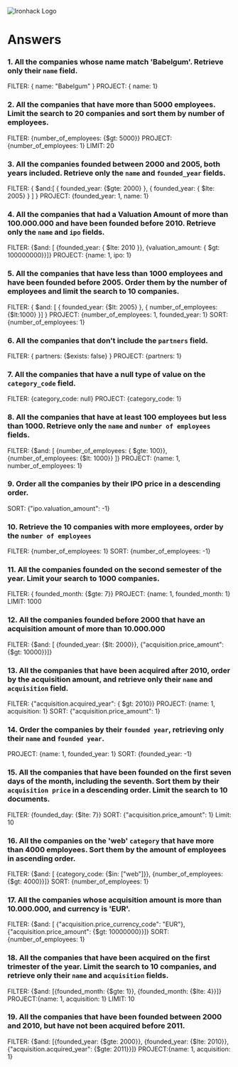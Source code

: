 ![Ironhack Logo](https://i.imgur.com/1QgrNNw.png)

# Answers

### 1. All the companies whose name match 'Babelgum'. Retrieve only their `name` field.

<!-- Your Code Goes Here -->

FILTER: { name: "Babelgum" }
PROJECT: { name: 1}

### 2. All the companies that have more than 5000 employees. Limit the search to 20 companies and sort them by **number of employees**.

<!-- Your Code Goes Here -->

FILTER: {number_of_employees: {\$gt: 5000}}
PROJECT: {number_of_employees: 1}
LIMIT: 20

### 3. All the companies founded between 2000 and 2005, both years included. Retrieve only the `name` and `founded_year` fields.

<!-- Your Code Goes Here -->

FILTER: { $and:[ { founded_year: {$gte: 2000} }, { founded_year: { \$lte: 2005} } ] }
PROJECT: {founded_year: 1, name: 1}

### 4. All the companies that had a Valuation Amount of more than 100.000.000 and have been founded before 2010. Retrieve only the `name` and `ipo` fields.

<!-- Your Code Goes Here -->

FILTER: {$and: [ {founded_year: { $lte: 2010 }}, {valuation_amount: { \$gt: 100000000}}]}
PROJECT: {name: 1, ipo: 1}

### 5. All the companies that have less than 1000 employees and have been founded before 2005. Order them by the number of employees and limit the search to 10 companies.

<!-- Your Code Goes Here -->

FILTER: { $and: [ { founded_year: {$lt: 2005} }, { number_of_employees: {\$lt:1000} }] }
PROJECT: {number_of_employees: 1, founded_year: 1}
SORT: {number_of_employees: 1}

### 6. All the companies that don't include the `partners` field.

<!-- Your Code Goes Here -->

FILTER: { partners: {\$exists: false} }
PROJECT: {partners: 1}

### 7. All the companies that have a null type of value on the `category_code` field.

<!-- Your Code Goes Here -->

FILTER: {category_code: null}
PROJECT: {category_code: 1}

### 8. All the companies that have at least 100 employees but less than 1000. Retrieve only the `name` and `number of employees` fields.

<!-- Your Code Goes Here -->

FILTER: {$and: [ {number_of_employees: { $gte: 100}}, {number_of_employees: {\$lt: 1000}} ]}
PROJECT: {name: 1, number_of_employees: 1}

### 9. Order all the companies by their IPO price in a descending order.

<!-- Your Code Goes Here -->

SORT: {"ipo.valuation_amount": -1}

### 10. Retrieve the 10 companies with more employees, order by the `number of employees`

<!-- Your Code Goes Here -->

FILTER: {number_of_employees: 1}
SORT: {number_of_employees: -1}

### 11. All the companies founded on the second semester of the year. Limit your search to 1000 companies.

<!-- Your Code Goes Here -->

FILTER: { founded_month: {\$gte: 7}}
PROJECT: {name: 1, founded_month: 1}
LIMIT: 1000

<!-- ### 12. All the companies that have been 'deadpooled' after the third year. -->
<!-- Your Code Goes Here -->

### 12. All the companies founded before 2000 that have an acquisition amount of more than 10.000.000

<!-- Your Code Goes Here -->

FILTER: {$and: [ {founded_year: {$lt: 2000}}, {"acquisition.price_amount": {\$gt: 10000}}]}

### 13. All the companies that have been acquired after 2010, order by the acquisition amount, and retrieve only their `name` and `acquisition` field.

<!-- Your Code Goes Here -->

FILTER: {"acquisition.acquired_year": { \$gt: 2010}}
PROJECT: {name: 1, acquisition: 1}
SORT: {"acquisition.price_amount": 1}

### 14. Order the companies by their `founded year`, retrieving only their `name` and `founded year`.

<!-- Your Code Goes Here -->

PROJECT: {name: 1, founded_year: 1}
SORT: {founded_year: -1}

### 15. All the companies that have been founded on the first seven days of the month, including the seventh. Sort them by their `acquisition price` in a descending order. Limit the search to 10 documents.

<!-- Your Code Goes Here -->

FILTER: {founded_day: {\$lte: 7}}
SORT: {"acquisition.price_amount": 1}
Limit: 10

### 16. All the companies on the 'web' `category` that have more than 4000 employees. Sort them by the amount of employees in ascending order.

<!-- Your Code Goes Here -->

FILTER: {$and: [ {category_code: {$in: ["web"]}}, {number_of_employees: {\$gt: 4000}}]}
SORT: {number_of_employees: 1}

### 17. All the companies whose acquisition amount is more than 10.000.000, and currency is 'EUR'.

<!-- Your Code Goes Here -->

FILTER: {$and: [ {"acquisition.price_currency_code": "EUR"}, {"acquisition.price_amount": {$gt: 10000000}}]}
SORT:{number_of_employees: 1}

### 18. All the companies that have been acquired on the first trimester of the year. Limit the search to 10 companies, and retrieve only their `name` and `acquisition` fields.

<!-- Your Code Goes Here -->

FILTER: {$and: [{founded_month: {$gte: 1}}, {founded_month: {\$lte: 4}}]}
PROJECT:{name: 1, acquisition: 1}
LIMIT: 10

### 19. All the companies that have been founded between 2000 and 2010, but have not been acquired before 2011.

<!-- Your Code Goes Here -->

FILTER: {$and: [{founded_year: {$gte: 2000}}, {founded_year: {$lte: 2010}}, {"acquisition.acquired_year": {$gte: 2011}}]}
PROJECT:{name: 1, acquisition: 1}
